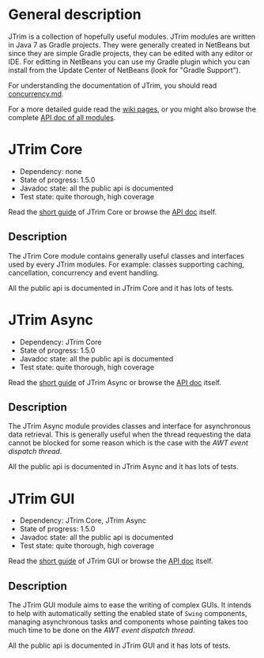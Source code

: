 General description
===================

JTrim is a collection of hopefully useful modules. JTrim modules are written in Java 7 as Gradle projects. They were generally created in NetBeans but since they are simple Gradle projects, they can be edited with any editor or IDE. For editting in NetBeans you can use my Gradle plugin which you can install from the Update Center of NetBeans (look for "Gradle Support").

For understanding the documentation of JTrim, you should read [concurrency.md](concurrency.md).

For a more detailed guide read the [wiki pages](https://github.com/kelemen/JTrim/wiki),
or you might also browse the complete [API doc of all modules](http://htmlpreview.github.com/?https://github.com/kelemen/api-docs/blob/jtrim/api/index.html).


JTrim Core
==========

- Dependency: none
- State of progress: 1.5.0
- Javadoc state: all the public api is documented
- Test state: quite thorough, high coverage

Read the [short guide](https://github.com/kelemen/JTrim/wiki/JTrim-Core) of JTrim Core or browse the
[API doc](http://htmlpreview.github.com/?https://github.com/kelemen/api-docs/blob/jtrim-core/api/index.html) itself.

Description
-----------
The JTrim Core module contains generally useful classes and interfaces used by
every JTrim modules. For example: classes supporting caching, cancellation,
concurrency and event handling.

All the public api is documented in JTrim Core and it has lots of tests.


JTrim Async
===========

- Dependency: JTrim Core
- State of progress: 1.5.0
- Javadoc state: all the public api is documented
- Test state: quite thorough, high coverage

Read the [short guide](https://github.com/kelemen/JTrim/wiki/JTrim-Async) of JTrim Async or browse the
[API doc](http://htmlpreview.github.com/?https://github.com/kelemen/api-docs/blob/jtrim-async/api/index.html) itself.

Description
-----------
The JTrim Async module provides classes and interface for asynchronous data
retrieval. This is generally useful when the thread requesting the data cannot
be blocked for some reason which is the case with the
*AWT event dispatch thread*.

All the public api is documented in JTrim Async and it has lots of tests.


JTrim GUI
=========

- Dependency: JTrim Core, JTrim Async
- State of progress: 1.5.0
- Javadoc state: all the public api is documented
- Test state: quite thorough, high coverage

Read the [short guide](https://github.com/kelemen/JTrim/wiki/JTrim-GUI) of JTrim GUI or browse the
[API doc](http://htmlpreview.github.com/?https://github.com/kelemen/api-docs/blob/jtrim-gui/api/index.html) itself.

Description
-----------
The JTrim GUI module aims to ease the writing of complex GUIs. It intends
to help with automatically setting the enabled state of `Swing` components,
managing asynchronous tasks and components whose painting takes too much time
to be done on the *AWT event dispatch thread*.

All the public api is documented in JTrim GUI and it has lots of tests.

